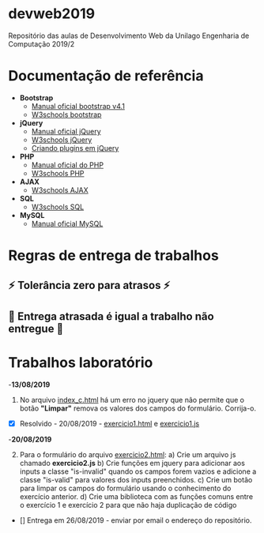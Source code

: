# devweb2019
Repositório das aulas de Desenvolvimento Web da Unilago Engenharia de Computação 2019/2

# Documentação de referência
- **Bootstrap** 
  - [Manual oficial bootstrap v4.1](https://getbootstrap.com/docs/4.1/getting-started/introduction/)
  - [W3schools bootstrap](https://www.w3schools.com/bootstrap/)
- **jQuery**
  - [Manual oficial jQuery](https://api.jquery.com/)
  - [W3schools jQuery](https://www.w3schools.com/jquery/)
  - [Criando plugins em jQuery](https://www.codigofonte.com.br/artigos/aprenda-a-criar-seu-proprio-plugin-no-jquery)
- **PHP** 
  - [Manual oficial do PHP](https://www.php.net/manual/pt_BR/getting-started.php)
  - [W3schools PHP](https://www.w3schools.com/php/)
- **AJAX**
  - [W3schools AJAX](https://www.w3schools.com/xml/ajax_intro.asp)
- **SQL**
  - [W3schools SQL](https://www.w3schools.com/sql/)
- **MySQL**
  - [Manual oficial MySQL](https://www.mysql.com/)

# Regras de entrega de trabalhos
## :zap: Tolerância zero para atrasos :zap: 
## :poop: Entrega atrasada é igual a trabalho não entregue :poop:

# Trabalhos laboratório

-**13/08/2019**
1. No arquivo [index_c.html](https://github.com/leoapsilva/devweb2019/blob/master/Laboratorio/index_c.html) há um erro no jquery que não permite que o botão __"Limpar"__ remova os valores dos campos do formulário.
Corrija-o.

-[x] Resolvido - 20/08/2019 -  [exercicio1.html](https://github.com/leoapsilva/devweb2019/blob/master/Laboratorio/exercicio1.html) e [exercicio1.js](https://github.com/leoapsilva/devweb2019/blob/master/Laboratorio/js/exercicio1.js)

-**20/08/2019**

2. Para o formulário do arquivo [exercicio2.html](https://github.com/leoapsilva/devweb2019/blob/master/Laboratorio/exercicio2.html):
    a) Crie um arquivo js chamado **exercicio2.js** 
    b) Crie funções em jquery para adicionar aos inputs a classe "is-invalid" quando os campos forem vazios e adicione a classe "is-valid" para valores dos inputs preenchidos.
    c) Crie um botão para limpar os campos do formulário usando o conhecimento do exercício anterior.
    d) Crie uma biblioteca com as funções comuns entre o exercício 1 e exercício 2 para que não haja duplicação de código
- [] Entrega em 26/08/2019 - enviar por email o endereço do repositório.
